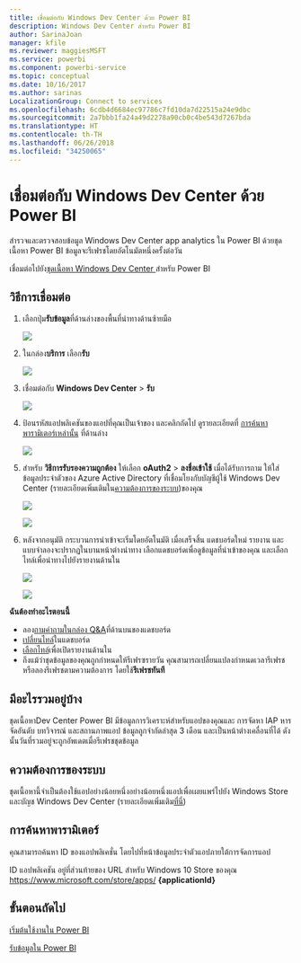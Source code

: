 ```yaml
---
title: เชื่อมต่อกับ Windows Dev Center ด้วย Power BI
description: Windows Dev Center สำหรับ Power BI
author: SarinaJoan
manager: kfile
ms.reviewer: maggiesMSFT
ms.service: powerbi
ms.component: powerbi-service
ms.topic: conceptual
ms.date: 10/16/2017
ms.author: sarinas
LocalizationGroup: Connect to services
ms.openlocfilehash: 6cdb4d6684ec97786c7fd10da7d22515a24e9dbc
ms.sourcegitcommit: 2a7bbb1fa24a49d2278a90cb0c4be543d7267bda
ms.translationtype: HT
ms.contentlocale: th-TH
ms.lasthandoff: 06/26/2018
ms.locfileid: "34250065"
---
```

# <a name="connect-to-windows-dev-center-with-power-bi"></a>เชื่อมต่อกับ Windows Dev Center ด้วย Power BI
สำรวจและตรวจสอบข้อมูล Windows Dev Center app analytics ใน Power BI ด้วยชุดเนื้อหา Power BI ข้อมูลจะรีเฟรชโดยอัตโนมัตหนึ่งครั้งต่อวัน

เชื่อมต่อไปยัง[ชุดเนื้อหา Windows Dev Center ](https://app.powerbi.com/getdata/services/devcenter)สำหรับ Power BI

## <a name="how-to-connect"></a>วิธีการเชื่อมต่อ
1. เลือกปุ่ม**รับข้อมูล**ที่ด้านล่างของพื้นที่นำทางด้านซ้ายมือ
   
   ![](media/service-connect-to-windows-dev-center/getdata.png)
2. ในกล่อง**บริการ** เลือก**รับ**
   
   ![](media/service-connect-to-windows-dev-center/services.png)
3. เชื่อมต่อกับ **Windows Dev Center**  \> **รับ**
   
   ![](media/service-connect-to-windows-dev-center/windowsdev.png)
4. ป้อนรหัสแอปพลิเคชันของแอปที่คุณเป็นเจ้าของ และคลิกถัดไป ดูรายละเอียดที่ [การค้นหาพารามิเตอร์เหล่านั้น](#FindingParams) ที่ด้านล่าง
   
   ![](media/service-connect-to-windows-dev-center/params.png)
5. สำหรับ **วิธีการรับรองความถูกต้อง** ให้เลือก **oAuth2** \> **ลงชื่อเข้าใช้** เมื่อได้รับการถาม ให้ใส่ข้อมูลประจำตัวของ Azure Active Directory ที่เชื่อมโยงกับบัญชีผู้ใช้ Windows Dev Center (รายละเอียดเพิ่มเติมใน[ความต้องการของระบบ](#Requirements))ของคุณ
   
    ![](media/service-connect-to-windows-dev-center/creds.png)
   
    ![](media/service-connect-to-windows-dev-center/creds2.png)
6. หลังจากอนุมัติ กระบวนการนำเข้าจะเริ่มโดยอัตโนมัติ เมื่อเสร็จสิ้น แดชบอร์ดใหม่ รายงาน และแบบจำลองจะปรากฏในบานหน้าต่างนำทาง เลือกแดชบอร์ดเพื่อดูข้อมูลที่นำเข้าของคุณ และเลือกไทล์เพื่อนำทางไปยังรายงานด้านใน
   
    ![](media/service-connect-to-windows-dev-center/dashboard.png)
   
    ![](media/service-connect-to-windows-dev-center/report.png)

**ฉันต้องทำอะไรตอนนี้**

* ลอง[ถามคำถามในกล่อง Q&A](power-bi-q-and-a.md)ที่ด้านบนของแดชบอร์ด
* [เปลี่ยนไทล์](service-dashboard-edit-tile.md)ในแดชบอร์ด
* [เลือกไทล์](service-dashboard-tiles.md)เพื่อเปิดรายงานด้านใน
* ถึงแม้ว่าชุดข้อมูลของคุณถูกกำหนดให้รีเฟรซรายวัน คุณสามารถเปลี่ยนแปลงกำหนดเวลารีเฟรช หรือลองรีเฟรชตามความต้องการ โดยใช้**รีเฟรชทันที**

## <a name="whats-included"></a>มีอะไรรวมอยู่บ้าง
ชุดเนื้อหาDev Center Power BI มีข้อมูลการวิเคราะห์สำหรับแอปของคุณและ การจัดหา IAP หารจัดอันดับ บทวิจารณ์ และสถานภาพแอป ข้อมูลถูกจำกัดล่าสุด 3 เดือน และเป็นหน้าต่างเคลื่อนที่ได้ ดังนั้นวันที่รวมอยู่จะถูกอัพเดตเมื่อรีเฟรชชุดข้อมูล

<a name="Requirements"></a>

## <a name="system-requirements"></a>ความต้องการของระบบ
ชุดเนื้อหานี้จำเป็นต้องใช้แอปอย่างน้อยหนึ่งอย่างน้อยหนึ่งแอปเพื่อเผยแพร่ไปยัง Windows Store และบัญช Windows Dev Center (รายละเอียดเพิ่มเติม[ที่นี่](https://msdn.microsoft.com/windows/uwp/publish/manage-account-users))

<a name="FindingParams"></a>

## <a name="finding-parameters"></a>การค้นหาพารามิเตอร์
คุณสามารถค้นหา ID ของแอปพลิเคชั่น โดยไปที่หน้าข้อมูลประจำตัวแอปภายใต้การจัดการแอป

ID แอปพลิเคชัน อยู่ที่ส่วนท้ายของ URL สำหรับ Windows 10 Store ของคุณ https://www.microsoft.com/store/apps/ **{applicationId}**

## <a name="next-steps"></a>ขั้นตอนถัดไป
[เริ่มต้นใช้งานใน Power BI](service-get-started.md)

[รับข้อมูลใน Power BI](service-get-data.md)

